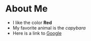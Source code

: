 # About Me
- I like the color **Red**
- My favorite animal is the *capybara*
- Here is a link to [Google](https://google.com)

